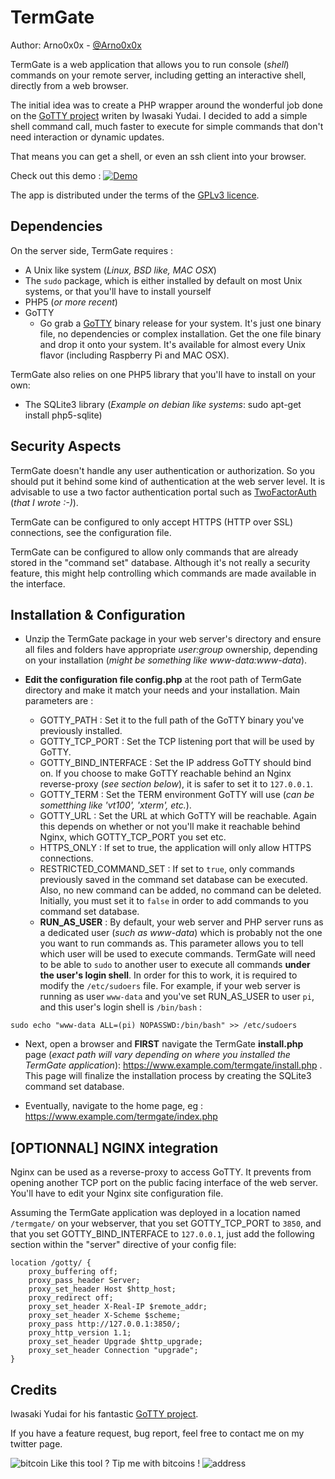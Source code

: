 TermGate
============

Author: Arno0x0x - [@Arno0x0x](http://twitter.com/Arno0x0x)

TermGate is a web application that allows you to run console (*shell*) commands on your remote server, including getting an interactive shell, directly from a web browser.

The initial idea was to create a PHP wrapper around the wonderful job done on the [GoTTY project](https://github.com/yudai/gotty) writen by Iwasaki Yudai. I decided to add a simple shell command call, much faster to execute for simple commands that don't need interaction or dynamic updates.

That means you can get a shell, or even an ssh client into your browser.

Check out this demo :
[![Demo](https://dl.dropboxusercontent.com/s/qglm4gvjjbritb6/termgate_video.png?dl=0)](https://vimeo.com/137886386)

The app is distributed under the terms of the [GPLv3 licence](http://www.gnu.org/copyleft/gpl.html).

Dependencies
----------------

On the server side, TermGate requires :
* A Unix like system (*Linux, BSD like, MAC OSX*)
* The `sudo` package, which is either installed by default on most Unix systems, or that you'll have to install yourself
* PHP5 (*or more recent*)
* GoTTY
  - Go grab a [GoTTY](https://github.com/yudai/gotty/releases) binary release for your system. It's just one binary file, no dependencies or complex installation. Get the one file binary and drop it onto your system. It's available for almost every Unix flavor (including Raspberry Pi and MAC OSX).

TermGate also relies on one PHP5 library that you'll have to install on your own:

* The SQLite3 library (*Example on debian like systems*: sudo apt-get install php5-sqlite)


Security Aspects
-----------

TermGate doesn't handle any user authentication or authorization. So you should put it behind some kind of authentication at the web server level. It is advisable to use a two factor authentication portal such as [TwoFactorAuth](https://github.com/Arno0x/TwoFactorAuth) (*that I wrote :-)*).

TermGate can be configured to only accept HTTPS (HTTP over SSL) connections, see the configuration file.

TermGate can be configured to allow only commands that are already stored in the "command set" database. Although it's not really a security feature, this might help controlling which commands are made available in the interface.


Installation & Configuration
------------

* Unzip the TermGate package in your web server's directory and ensure all files and folders have appropriate *user:group* ownership, depending on your installation (*might be something like www-data:www-data*).

* **Edit the configuration file config.php** at the root path of TermGate directory and make it match your needs and your installation. Main parameters are :
  - GOTTY\_PATH : Set it to the full path of the GoTTY binary you've previously installed.
  - GOTTY\_TCP_PORT : Set the TCP listening port that will be used by GoTTY.
  - GOTTY\_BIND_INTERFACE : Set the IP address GoTTY should bind on. If you choose to make GoTTY reachable behind an Nginx reverse-proxy (*see section below*), it is safer to set it to `127.0.0.1`.
  - GOTTY\_TERM : Set the TERM environment GoTTY will use (*can be sometthing like 'vt100', 'xterm', etc.*).
  - GOTTY\_URL : Set the URL at which GoTTY will be reachable. Again this depends on whether or not you'll make it reachable behind Nginx, which GOTTY\_TCP_PORT you set etc.
  - HTTPS\_ONLY : If set to true, the application will only allow HTTPS connections.
  - RESTRICTED\_COMMAND\_SET : If set to `true`, only commands previously saved in the command set database can be executed. Also, no new command can be added, no command can be deleted. Initially, you must set it to `false` in order to add commands to you command set database.
  - **RUN\_AS_USER** : By default, your web server and PHP server runs as a dedicated user (*such as www-data*) which is probably not the one you want to run commands as. This parameter allows you to tell which user will be used to execute commands. TermGate will need to be able to `sudo` to another user to execute all commands **under the user's login shell**. In order for this to work, it is required to modify the `/etc/sudoers` file. For example, if your web server is running as user `www-data` and you've set RUN\_AS_USER to user `pi`, and this user's login shell is `/bin/bash` :

```
sudo echo "www-data ALL=(pi) NOPASSWD:/bin/bash" >> /etc/sudoers
```

* Next, open a browser and **FIRST** navigate the TermGate **install.php** page (*exact path will vary depending on where you installed the TermGate application*):
https://www.example.com/termgate/install.php . This page will finalize the installation process by creating the SQLite3 command set database.

* Eventually, navigate to the home page, eg : https://www.example.com/termgate/index.php


[OPTIONNAL] NGINX integration
---------------------
Nginx can be used as a reverse-proxy to access GoTTY. It prevents from opening another TCP port on the public facing interface of the web server.
You'll have to edit your Nginx site configuration file.

Assuming the TermGate application was deployed in a location named `/termgate/` on your webserver, that you set GOTTY\_TCP\_PORT to `3850`, and that you set GOTTY\_BIND_INTERFACE to `127.0.0.1`, just add the following section within the "server" directive of your config file:

```
location /gotty/ {
    proxy_buffering off;
    proxy_pass_header Server;
    proxy_set_header Host $http_host;
    proxy_redirect off;
    proxy_set_header X-Real-IP $remote_addr;
    proxy_set_header X-Scheme $scheme;
    proxy_pass http://127.0.0.1:3850/;
    proxy_http_version 1.1;
    proxy_set_header Upgrade $http_upgrade;
    proxy_set_header Connection "upgrade";
}   
```

Credits
--------
Iwasaki Yudai for his fantastic [GoTTY project](https://github.com/yudai/gotty).

If you have a feature request, bug report, feel free to contact me on my twitter page.

![bitcoin](https://dl.dropboxusercontent.com/s/imckco5cg0llfla/bitcoin-icon.png?dl=0) Like this tool ? Tip me with bitcoins !
![address](https://dl.dropboxusercontent.com/s/9bd5p45xmqz72vw/bc_tipping_address.png?dl=0)